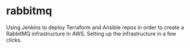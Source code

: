 # rabbitmq
Using Jenkins to deploy Terraform and Ansible repos in order to create a RabbitMQ infrastructure in AWS. Setting up the infrastructure in a few clicks.